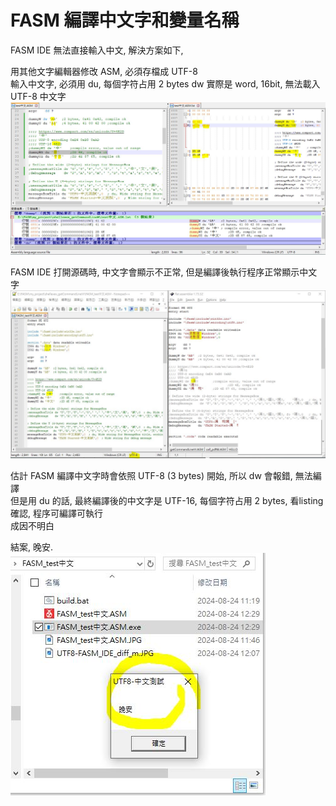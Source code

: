 # FASM 編譯中文字和變量名稱 

FASM IDE 無法直接輸入中文, 解決方案如下,  

用其他文字編輯器修改 ASM, 必須存檔成 UTF-8  
輸入中文字, 必須用 du, 每個字符占用 2 bytes 
dw 實際是 word, 16bit, 無法載入 UTF-8 中文字  
![FASM_test中文.ASM.JPG](FASM_test中文.ASM.JPG)

  
FASM IDE 打開源碼時, 中文字會顯示不正常, 但是編譯後執行程序正常顯示中文字    
![UTF8-FASM_IDE_diff_m.JPG](UTF8-FASM_IDE_diff_m.JPG)  
  
估計 FASM 編譯中文字時會依照 UTF-8 (3 bytes) 開始, 所以 dw 會報錯, 無法編譯  
但是用 du 的話, 最終編譯後的中文字是 UTF-16, 每個字符占用 2 bytes, 看listing 確認, 程序可編譯可執行  
成因不明白  

結案, 晚安.  
![FASM_test中文.ASM_done.JPG](FASM_test中文.ASM_done.JPG)  
